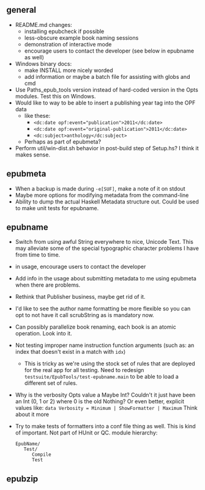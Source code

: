 ## general

- README.md changes:
   - installing epubcheck if possible
   - less-obscure example book naming sessions
   - demonstration of interactive mode
   - encourage users to contact the developer (see below in epubname as well)
- Windows binary docs:
   - make INSTALL more nicely worded
   - add information or maybe a batch file for assisting with globs and cmd
- Use Paths_epub_tools version instead of hard-coded version in the Opts modules. Test this on Windows.
- Would like to way to be able to insert a publishing year tag into the OPF data
   - like these:
      - `<dc:date opf:event="publication">2011</dc:date>`
      - `<dc:date opf:event="original-publication">2011</dc:date>`
      - `<dc:subject>anthology</dc:subject>`
   - Perhaps as part of epubmeta?
- Perform util/win-dist.sh behavior in post-build step of Setup.hs? I think it makes sense.


## epubmeta

- When a backup is made during `-e[SUF]`, make a note of it on stdout
- Maybe more options for modifying metadata from the command-line
- Ability to dump the actual Haskell Metadata structure out. Could be used to make unit tests for epubname.


## epubname

- Switch from using awful String everywhere to nice, Unicode Text. This may alleviate some of the special typographic character problems I have from time to time.
- in usage, encourage users to contact the developer
- Add info in the usage about submitting metadata to me using epubmeta when there are problems.
- Rethink that Publisher business, maybe get rid of it.
- I'd like to see the author name formatting be more flexible so you can opt to not have it call scrubString as is mandatory now.
- Can possibly parallelize book renaming, each book is an atomic operation. Look into it.
- Not testing improper name instruction function arguments (such as: an index that doesn't exist in a match with `idx`)
   - This is tricky as we're using the stock set of rules that are deployed for the real app for all testing. Need to redesign `testsuite/EpubTools/test-epubname.main` to be able to load a different set of rules.
- Why is the verbosity Opts value a Maybe Int? Couldn't it just have been an Int (0, 1 or 2) where 0 is the old Nothing? Or even better, explicit values like: `data Verbosity = Minimum | ShowFormatter | Maximum`  Think about it more

- Try to make tests of formatters into a conf file thing as well. This is kind of important. Not part of HUnit or QC. module hierarchy:

      EpubName/
         Test/
            Compile
            Test


## epubzip
